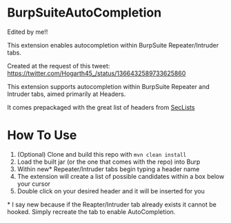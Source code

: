 # BurpSuiteAutoCompletion

Edited by me!!

This extension enables autocompletion within BurpSuite Repeater/Intruder tabs.

Created at the request of this tweet: https://twitter.com/Hogarth45_/status/1366432589733625860

This extension supports autocompletion within BurpSuite Repeater and Intruder tabs, aimed primarily at Headers.

It comes prepackaged with the great list of headers from [SecLists](https://raw.githubusercontent.com/danielmiessler/SecLists/master/Miscellaneous/web/http-request-headers/http-request-headers-fields-large.txt)

# How To Use
1. (Optional) Clone and build this repo with `mvn clean install`
2. Load the built jar (or the one that comes with the repo) into Burp
3. Within new* Repeater/Intruder tabs begin typing a header name
4. The extension will create a list of possible candidates within a box below your cursor
5. Double click on your desired header and it will be inserted for you

\* I say new because if the Reapter/Intruder tab already exists it cannot be hooked. Simply recreate the tab to enable AutoCompletion.


